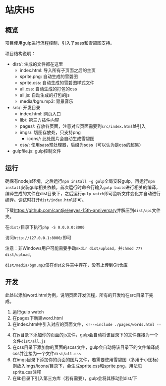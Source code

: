 # 站庆H5

## 概览

项目使用gulp进行流程控制，引入了sass和雪碧图支持。

项目结构说明：

- dist/: 生成的文件都在这里
  - index.html: 导入所有子页面之后的主页
  - sprite.png: 自动生成的雪碧图
  - sprite.css: 自动生成的雪碧图样式文件
  - all.css: 自动生成的打包的css
  - all.js: 自动生成的打包的js
  - media/bgm.mp3: 背景音乐
- src/: 开发目录
  - index.html: 网页入口
  - lib/: 第三方插件内容
  - pages/: 存放各页面，注意对应页面需要到`src/index.html`处引入
  - imgs/: 切图存放处，只支持png
    - icons/: 此处图片会自动生成雪碧图
  - css/: 使用sass预处理器，后缀为scss（可以认为是css的超集）
- gulpfile.js: gulp控制文件

## 运行

确保有nodejs环境，之后运行`npm install -g gulp`全局安装gulp，再运行`npm install`安装gulp相关依赖。首次运行时命令行输入`gulp build`进行相关的编译，编译生成的文件在dist目录下，之后运行`gulp watch`即可监听文件变化并自动进行编译。调试时打开`dist/index.html`即可。

下载<https://github.com/cantjie/eeyes-15th-anniversary>并解压到`dist/api`文件夹。

在`dist/`目录下执行`php -S 0.0.0.0:8000`

访问`http://127.0.0.1:8000/`即可

注意：非Windows用户可能需要手动`mkdir dist/upload`，并`chmod 777 dist/upload`。

`dist/media/bgm.mp3`仅在dist文件夹中存在，没有上传到Git仓库

## 开发

此处以添加word.html为例，说明页面开发流程，所有的开发均在src目录下完成。

1. 运行gulp watch
2. 在pages下新建word.html
3. 在index.html中引入对应的页面文件，`<!--=include ./pages/words.html -->`
4. 在js目录下添加你的页面的js文件，gulp会自动将该目录下的文件连接为一个文件`dist/all.js`
5. 在css目录下添加你的页面的scss文件，gulp会自动将该目录下的文件编译成css并连接为一个文件`dist/all.css`
6. 在imgs目录下添加你的页面的图片文件，若需要使用雪碧图（多用于小图标）则放入imgs/icons/目录下，会生成sprite.css和sprite.png，用法见sprite.css注释
7. 在lib目录下引入第三方库（若有需要），gulp会将其移动到dist/下